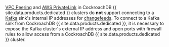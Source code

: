 [VPC Peering](https://www.cockroachlabs.com/docs/cockroachcloud/network-authorization#vpc-peering) and [AWS PrivateLink](https://www.cockroachlabs.com/docs/cockroachcloud/network-authorization#aws-privatelink) in CockroachDB {{ site.data.products.dedicated }} clusters do **not** support connecting to a [Kafka](https://www.cockroachlabs.com/docs/{{site.current_cloud_version}}/changefeed-sinks#kafka) sink's internal IP addresses for [changefeeds](https://www.cockroachlabs.com/docs/{{site.current_cloud_version}}/change-data-capture-overview). To connect to a Kafka sink from CockroachDB {{ site.data.products.dedicated }}, it is necessary to expose the Kafka cluster's external IP address and open ports with firewall rules to allow access from a CockroachDB {{ site.data.products.dedicated }} cluster.